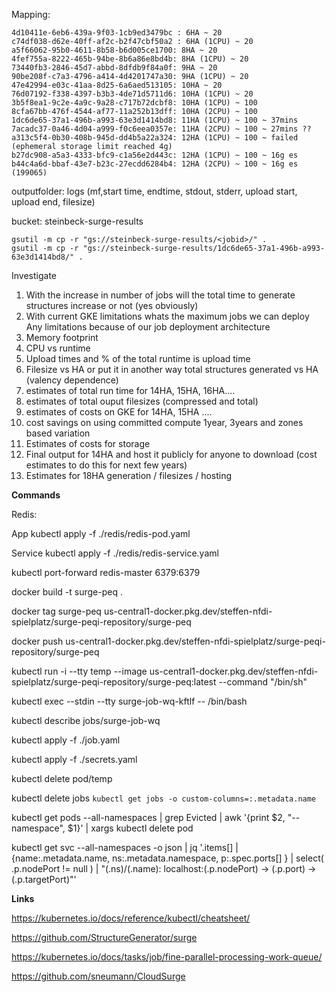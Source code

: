Mapping:
```
4d10411e-6eb6-439a-9f03-1cb9ed3479bc : 6HA ~ 20
c74df038-d62e-40ff-af2c-b2f47cbf50a2 : 6HA (1CPU) ~ 20
a5f66062-95b0-4611-8b58-b6d005ce1700: 8HA ~ 20
4fef755a-8222-465b-94be-8b6a86e8bd4b: 8HA (1CPU) ~ 20
73440fb3-2846-45d7-abbd-8dfdb9f84a0f: 9HA ~ 20
90be208f-c7a3-4796-a414-4d4201747a30: 9HA (1CPU) ~ 20
47e42994-e03c-41aa-8d25-6a6aed513105: 10HA ~ 20
76d07192-f338-4397-b3b3-4de71d5711d6: 10HA (1CPU) ~ 20
3b5f8ea1-9c2e-4a9c-9a28-c717b72dcbf8: 10HA (1CPU) ~ 100
8cfa67bb-476f-4544-af77-11a252b13dff: 10HA (2CPU) ~ 100
1dc6de65-37a1-496b-a993-63e3d1414bd8: 11HA (1CPU) ~ 100 ~ 37mins
7acadc37-0a46-4d04-a999-f0c6eea0357e: 11HA (2CPU) ~ 100 ~ 27mins ??
a313c5f4-0b30-408b-945d-dd4b5a22a324: 12HA (1CPU) ~ 100 ~ failed (ephemeral storage limit reached 4g)
b27dc908-a5a3-4333-bfc9-c1a56e2d443c: 12HA (1CPU) ~ 100 ~ 16g es 
b44c4a6d-bbaf-43e7-b23c-27ecdd6284b4: 12HA (2CPU) ~ 100 ~ 16g es (199065)
```

outputfolder: logs (mf,start time, endtime, stdout, stderr, upload start, upload end, filesize)

bucket: steinbeck-surge-results

```
gsutil -m cp -r "gs://steinbeck-surge-results/<jobid>/" .
gsutil -m cp -r "gs://steinbeck-surge-results/1dc6de65-37a1-496b-a993-63e3d1414bd8/" .
```

Investigate
1) With the increase in number of jobs will the total time to generate structures increase or not (yes obviously)
2) With current GKE limitations whats the maximum jobs we can deploy
Any limitations because of our job deployment architecture
3) Memory footprint
4) CPU vs runtime
5) Upload times and % of the total runtime is upload time
6) Filesize vs HA or put it in another way total structures generated vs HA (valency dependence)
7) estimates of total run time for 14HA, 15HA, 16HA....
8) estimates of total ouput filesizes (compressed and total)
9) estimates of costs on GKE for 14HA, 15HA ....
10) cost savings on using committed compute 1year, 3years and zones based variation
11) Estimates of costs for storage
12) Final output for 14HA and host it publicly for anyone to download (cost estimates to do this for next few years)
13) Estimates for 18HA generation / filesizes / hosting


**Commands**

Redis:

App
kubectl apply -f ./redis/redis-pod.yaml

Service
kubectl apply -f ./redis/redis-service.yaml

kubectl port-forward redis-master 6379:6379

docker build -t surge-peq .

docker tag surge-peq us-central1-docker.pkg.dev/steffen-nfdi-spielplatz/surge-peqi-repository/surge-peq

docker push us-central1-docker.pkg.dev/steffen-nfdi-spielplatz/surge-peqi-repository/surge-peq

kubectl run -i --tty temp --image us-central1-docker.pkg.dev/steffen-nfdi-spielplatz/surge-peqi-repository/surge-peq:latest --command "/bin/sh"

kubectl exec --stdin --tty surge-job-wq-kftlf -- /bin/bash

kubectl describe jobs/surge-job-wq

kubectl apply -f ./job.yaml

kubectl apply -f ./secrets.yaml

kubectl delete pod/temp

kubectl delete jobs `kubectl get jobs -o custom-columns=:.metadata.name`

kubectl get pods --all-namespaces | grep Evicted | awk '{print $2, "--namespace", $1}' | xargs kubectl delete pod

kubectl get svc --all-namespaces -o json | jq '.items[] | {name:.metadata.name, ns:.metadata.namespace, p:.spec.ports[] } | select( .p.nodePort != null ) | "\(.ns)/\(.name): localhost:\(.p.nodePort) -> \(.p.port) -> \(.p.targetPort)"'

**Links**

https://kubernetes.io/docs/reference/kubectl/cheatsheet/

https://github.com/StructureGenerator/surge

https://kubernetes.io/docs/tasks/job/fine-parallel-processing-work-queue/

https://github.com/sneumann/CloudSurge